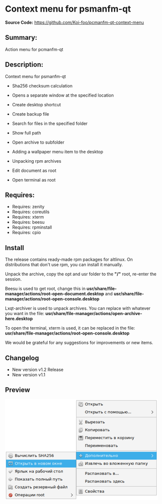 # Context menu for psmanfm-qt

**Source Code:** https://github.com/Koi-foo/pcmanfm-qt-context-menu

## Summary:
Action menu for pcmanfm-qt

## Description:
Context menu for psmanfm-qt
* Sha256 checksum calculation
* Opens a separate window at the specified location
* Create desktop shortcut
* Create backup file
* Search for files in the specified folder
* Show full path
* Open archive to subfolder
* Adding a wallpaper menu item to the desktop
* Unpacking rpm archives

* Edit document as root
* Open terminal as root

## Requires:
* Requires: zenity
* Requires: coreutils
* Requires: xterm
* Requires: beesu
* Requires: rpminstall
* Requires: cpio

## Install
The release contains ready-made rpm packages for altlinux. On distributions that don't use rpm, you can install it manually.

Unpack the archive, copy the opt and usr folder to the **"/"** root, re-enter the session.

Beesu is used to get root, change this in **usr/share/file-manager/actions/root-open-document.desktop** and **usr/share/file-manager/actions/root-open-console.desktop**

Lxqt-archiver is used to unpack archives. You can replace with whatever you want in the file: **usr/share/file-manager/actions/open-archive-here.desktop**

To open the terminal, xterm is used, it can be replaced in the file: **usr/share/file-manager/actions/root-open-console.desktop**

We would be grateful for any suggestions for improvements or new items.

## Changelog
* New version v1.2 Release
* New version v1.1


## Preview
<p align="center">
  <img src="./preview/preview-1.png" alt="Size Limit CLI" width="738">
</p>
